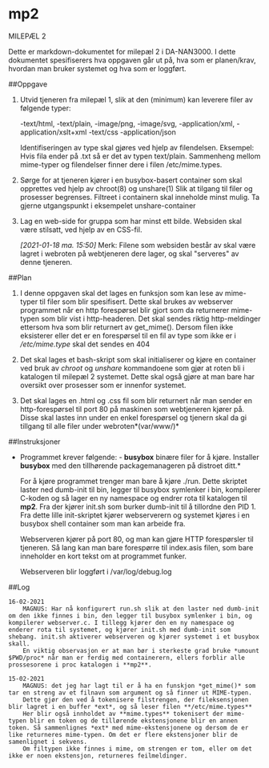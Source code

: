 # mp2

MILEPÆL 2

Dette er markdown-dokumentet for milepæl 2 i DA-NAN3000. I dette dokumentet spesifiserers hva oppgaven går ut på, hva som er planen/krav, hvordan man bruker systemet og hva som er loggført.



##Oppgave
1. 	Utvid tjeneren fra milepæl 1, slik at den (minimum) kan leverere filer av følgende typer:

	-text/html,
	-text/plain,
	-image/png,
	-image/svg,
	-application/xml,
	-application/xslt+xml
	-text/css
	-application/json

	Identifiseringen av type skal gjøres ved hjelp av filendelsen. Eksempel: Hvis fila ender på .txt så er det av typen text/plain. Sammenheng mellom mime-typer og filendelser finner dere i filen /etc/mime.types.

2. 	Sørge for at tjeneren kjører i en busybox-basert container som skal opprettes ved hjelp av chroot(8) og unshare(1) Slik at tilgang til filer og prosesser begrenses.
	Filtreet i containern skal inneholde minst mulig. 
Ta gjerne utgangspunkt i eksempelet unshare-container

3.	Lag en web-side for gruppa som har minst ett bilde. Websiden skal være stilsatt, ved hjelp av en CSS-fil.

	*[2021-01-18 ma. 15:50]* Merk: Filene som websiden består av skal være lagret i webroten på webtjeneren dere lager, og skal "serveres" av denne tjeneren.


##Plan
1. 	I denne oppgaven skal det lages en funksjon som kan lese av mime-typer til filer som blir spesifisert. Dette skal brukes av webserver programmet når en http forespørsel blir gjort som da returnerer mime-typen som blir vist i http-headeren. Det skal sendes riktig http-meldinger ettersom hva som blir returnert av get_mime(). Dersom filen ikke eksisterer eller det er en forespørsel til en fil av type som ikke er i */etc/mime.type* skal det sendes en 404

2. 	Det skal lages et bash-skript som skal initialiserer og kjøre en container ved bruk av *chroot* og *unshare* kommandoene som gjør at roten bli i katalogen til milepæl 2 systemet. Dette skal også gjøre at man bare har oversikt over prosesser som er innenfor systemet.

3. 	Det skal lages en .html og .css fil som blir returnert når man sender en http-forespørsel til port 80 på maskinen som webtjeneren kjører på. Disse skal lastes inn under en enkel forespørsel og tjenern skal da gi tillgang til alle filer under webroten*(var/www/)*

##Instruksjoner
* 	Programmet krever følgende:
		- **busybox** binære filer for å kjøre. Installer **busybox** med den tillhørende packagemanageren på distroet ditt.*

	For å kjøre programmet trenger man bare å kjøre ./run. Dette skriptet laster ned dumb-init til bin, legger til busybox symlenker i bin, kompilerer C-koden og så lager en ny namespace og endrer rota til katalogen til **mp2**. Fra der kjører init.sh som burker dumb-init til å tillordne den PID 1. Fra dette lille init-skriptet kjører webserverern og systemet kjøres i en busybox shell container som man kan arbeide fra.

	Webserveren kjører på port 80, og man kan gjøre HTTP forespørsler til tjeneren. Så lang kan man bare forespørre til index.asis filen, som bare inneholder en kort tekst om at programmet funker.

	Webserveren blir loggført i /var/log/debug.log

##Log

	16-02-2021
		MAGNUS: Har nå konfigurert run.sh slik at den laster ned dumb-init om den ikke finnes i bin, den legger til busybox symlenker i bin, og kompilerer webserver.c. I tillegg kjører den en ny namespace og enderer rota til systemet, og kjører init.sh med dumb-init som shebang. init.sh aktiverer webserveren og kjører systemet i et busybox skall.
		En viktig observasjon er at man bør i sterkeste grad bruke *umount $PWD/proc* når man er ferdig med containerern, ellers forblir alle prossesorene i proc katalogen i **mp2**.

	15-02-2021
		MAGNUS: det jeg har lagt til er å ha en funskjon *get_mime()* som tar en streng av et filnavn som argument og så finner ut MIME-typen.
		Dette gjør den ved å tokenisere filstrengen, der fileksensjonen blir lagret i en buffer *ext*, og så leser filen **/etc/mime.types**
		Her blir også innholdet av **mime.types** tokenisert der mime-typen blir en token og de tillørende ekstensjonene blir en annen token. Så sammenlignes *ext* med mime-ekstensjonene og dersom de er like returneres mime-typen. Om det er flere ekstensjoner blir de samenlignet i sekvens.
		Om filtypen ikke finnes i mime, om strengen er tom, eller om det ikke er noen ekstensjon, returneres feilmeldinger.
